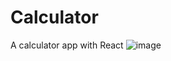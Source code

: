# Calculator

A calculator app with React
![image](https://github.com/Manulopsan/calculator/assets/132192504/a9a7dfca-3609-412c-8f9b-3faf9349db31)
